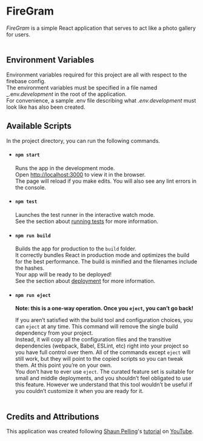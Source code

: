 # FireGram

_FireGram_ is a simple React application that serves to act like a photo gallery for users.
<br /><br />

## Environment Variables

Environment variables required for this project are all with respect to the firebase config.<br />
The environment variables must be specified in a file named _.env._development_ in the root of the application. <br />
For convenience, a sample .env file describing what _.env.development_ must look like has also been created.

## Available Scripts

In the project directory, you can run the following commands.

*   #### `npm start`

    Runs the app in the development mode.<br />
    Open [http://localhost:3000](http://localhost:3000) to view it in the browser.<br />
    The page will reload if you make edits. You will also see any lint errors in the console.

*   #### `npm test`

    Launches the test runner in the interactive watch mode.<br />
    See the section about [running tests](https://facebook.github.io/create-react-app/docs/running-tests) for more information.

*   #### `npm run build`

    Builds the app for production to the `build` folder.<br />
    It correctly bundles React in production mode and optimizes the build for the best performance.
    The build is minified and the filenames include the hashes.<br />
    Your app will be ready to be deployed!<br />
    See the section about [deployment](https://facebook.github.io/create-react-app/docs/deployment) for more information.

*   #### `npm run eject`

    **Note: this is a one-way operation. Once you `eject`, you can’t go back!**

    If you aren’t satisfied with the build tool and configuration choices, you can `eject` at any time. This command will remove the single build dependency from your project.<br />
    Instead, it will copy all the configuration files and the transitive dependencies (webpack, Babel, ESLint, etc) right into your project so you have full control over them. All of the commands except `eject` will still work, but they will point to the copied scripts so you can tweak them. At this point you’re on your own.<br />
    You don’t have to ever use `eject`. The curated feature set is suitable for small and middle deployments, and you shouldn’t feel obligated to use this feature. However we understand that this tool wouldn’t be useful if you couldn’t customize it when you are ready for it.
    <br /><br />

## Credits and Attributions
This application was created following [Shaun Pelling](https://github.com/iamshaunjp)'s [tutorial](https://www.youtube.com/watch?v=vUe91uOx7R0) on [YouTube](https://www.youtube.com/).